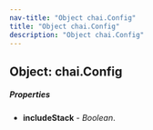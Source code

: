 ```yaml
---
nav-title: "Object chai.Config"
title: "Object chai.Config"
description: "Object chai.Config"
---
```

## Object: chai.Config

##### Properties
 - **includeStack** - _Boolean_.